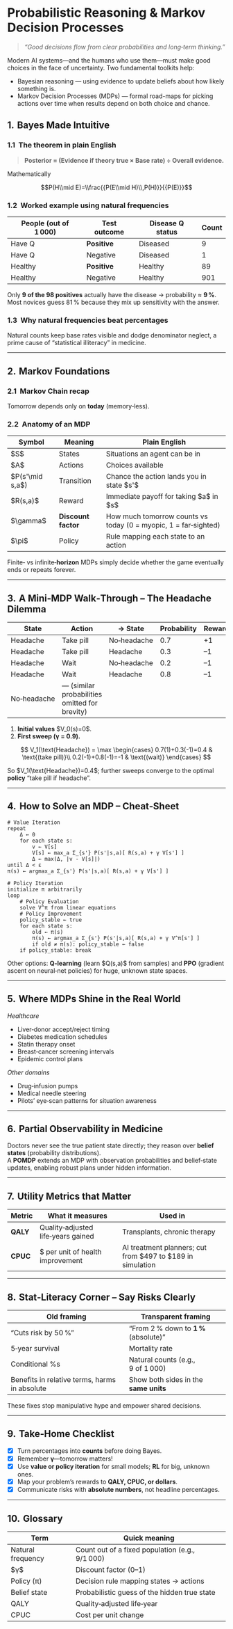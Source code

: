 # Probabilistic Reasoning & Markov Decision Processes  

> *“Good decisions flow from clear probabilities and long‑term thinking.”*  

Modern AI systems—and the humans who use them—must make good choices in the face of uncertainty. Two fundamental toolkits help:
- Bayesian reasoning — using evidence to update beliefs about how likely something is.
- Markov Decision Processes (MDPs) — formal road-maps for picking actions over time when results depend on both choice and chance.

## 1.  Bayes Made Intuitive  

### 1.1  The theorem in plain English  
> **Posterior = (Evidence if theory true × Base rate) ÷ Overall evidence.**

Mathematically  

$$P(H\\mid E)=\\frac{{P(E\\mid H)\\,P(H)}}{{P(E)}}$$

### 1.2  Worked example using natural frequencies  
| People (out of 1 000) | Test outcome | Disease Q status | Count |
|-----------------------|--------------|------------------|-------|
| Have Q                | **Positive** | Diseased         | 9     |
| Have Q                | Negative     | Diseased         | 1     |
| Healthy               | **Positive** | Healthy          | 89    |
| Healthy               | Negative     | Healthy          | 901   |

Only **9 of the 98 positives** actually have the disease → probability ≈ **9 %**.  
Most novices guess 81 % because they mix up sensitivity with the answer.

### 1.3  Why natural frequencies beat percentages  
Natural counts keep base rates visible and dodge denominator neglect, a prime cause of “statistical illiteracy” in medicine.

---

## 2.  Markov Foundations  

### 2.1  Markov Chain recap  
Tomorrow depends only on **today** (memory‑less).  

### 2.2  Anatomy of an MDP  
| Symbol | Meaning | Plain English |
|--------|---------|---------------|
| \$S\$ | States | Situations an agent can be in |
| \$A\$ | Actions | Choices available |
| \$P(s'\\mid s,a$\) | Transition | Chance the action lands you in state \$s'\$ |
| \$R(s,a)\$ | Reward | Immediate payoff for taking \$a\$ in \$s\$ |
| \$\\gamma\$ | **Discount factor** | How much tomorrow counts vs today (0 = myopic, 1 = far‑sighted) |
| \$\\pi\$ | Policy | Rule mapping each state to an action |

Finite‑ vs infinite‑**horizon** MDPs simply decide whether the game eventually ends or repeats forever.

---

## 3.  A Mini‑MDP Walk‑Through – The Headache Dilemma  

| State | Action | → State | Probability | Reward |
|-------|--------|---------|-------------|--------|
| Headache | Take pill | No‑headache | 0.7 | +1 |
| Headache | Take pill | Headache | 0.3 | –1 |
| Headache | Wait      | No‑headache | 0.2 | –1 |
| Headache | Wait      | Headache   | 0.8 | –1 |
| No‑headache | — (similar probabilities omitted for brevity) | | |

1. **Initial values** \$V_0(s)=0\$.  
2. **First sweep (γ = 0.9).**

$$
V_1(\text{Headache}) =
\max \begin{cases}
0.7(1)+0.3(-1)=0.4 & \text{(take pill)}\\
0.2(-1)+0.8(-1)=-1 & \text{(wait)}
\end{cases}
$$


So \$V_1(\text{Headache})=0.4\$; further sweeps converge to the optimal **policy** “take pill if headache”.

---

## 4.  How to Solve an MDP – Cheat‑Sheet  

```text
# Value Iteration
repeat
    Δ ← 0
    for each state s:
        v ← V[s]
        V[s] ← max_a Σ_{s'} P(s'|s,a)[ R(s,a) + γ V[s'] ]
        Δ ← max(Δ, |v - V[s]|)
until Δ < ε
π(s) ← argmax_a Σ_{s'} P(s'|s,a)[ R(s,a) + γ V[s'] ]
```

```text
# Policy Iteration
initialize π arbitrarily
loop
    # Policy Evaluation
    solve V^π from linear equations
    # Policy Improvement
    policy_stable ← true
    for each state s:
        old ← π(s)
        π(s) ← argmax_a Σ_{s'} P(s'|s,a)[ R(s,a) + γ V^π[s'] ]
        if old ≠ π(s): policy_stable ← false
    if policy_stable: break
```

Other options: **Q‑learning** (learn \$Q(s,a)\$ from samples) and **PPO** (gradient ascent on neural‑net policies) for huge, unknown state spaces.

---

## 5.  Where MDPs Shine in the Real World  

*Healthcare*  
- Liver‑donor accept/reject timing  
- Diabetes medication schedules  
- Statin therapy onset  
- Breast‑cancer screening intervals  
- Epidemic control plans

*Other domains*  
- Drug‑infusion pumps  
- Medical needle steering  
- Pilots’ eye‑scan patterns for situation awareness

---

## 6.  Partial Observability in Medicine  

Doctors never see the true patient state directly; they reason over **belief states** (probability distributions).  
A **POMDP** extends an MDP with observation probabilities and belief‑state updates, enabling robust plans under hidden information.

---

## 7.  Utility Metrics that Matter  

| Metric | What it measures | Used in |
|--------|------------------|---------|
| **QALY** | Quality‑adjusted life‑years gained | Transplants, chronic therapy |
| **CPUC** | \$ per unit of health improvement | AI treatment planners; cut from \$497 to \$189 in simulation |

---

## 8.  Stat‑Literacy Corner – Say Risks Clearly  

| **Old framing** | **Transparent framing** |
|-----------------|-------------------------|
| “Cuts risk by 50 %” | “From 2 % down to **1 %** (absolute)” |
| 5‑year survival | Mortality rate |
| Conditional %s | Natural counts (e.g., 9 of 1 000) |
| Benefits in relative terms, harms in absolute | Show both sides in the **same units** |

These fixes stop manipulative hype and empower shared decisions.

---

## 9.  Take‑Home Checklist  

- [x] Turn percentages into **counts** before doing Bayes.  
- [x] Remember **γ**—tomorrow matters!  
- [x] Use **value or policy iteration** for small models; **RL** for big, unknown ones.  
- [x] Map your problem’s rewards to **QALY, CPUC, or dollars**.  
- [x] Communicate risks with **absolute numbers**, not headline percentages.  

---

## 10.  Glossary  

| Term | Quick meaning |
|------|---------------|
| Natural frequency | Count out of a fixed population (e.g., 9/1 000) |
| \$γ\$ | Discount factor (0–1) |
| Policy (π) | Decision rule mapping states → actions |
| Belief state | Probabilistic guess of the hidden true state |
| QALY | Quality‑adjusted life‑year |
| CPUC | Cost per unit change |
